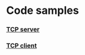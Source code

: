 # Code samples


### [TCP server](Networking/TCP/TcpServer/)  


### [TCP client](Networking/TCP/TcpHexClient/)  





